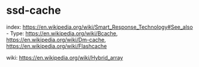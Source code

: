 # ssd-cache
index: https://en.wikipedia.org/wiki/Smart_Response_Technology#See_also - Type: https://en.wikipedia.org/wiki/Bcache, https://en.wikipedia.org/wiki/Dm-cache, https://en.wikipedia.org/wiki/Flashcache

wiki: https://en.wikipedia.org/wiki/Hybrid_array
